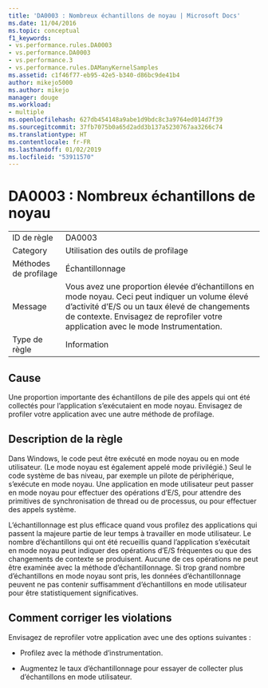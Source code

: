 ```yaml
---
title: 'DA0003 : Nombreux échantillons de noyau | Microsoft Docs'
ms.date: 11/04/2016
ms.topic: conceptual
f1_keywords:
- vs.performance.rules.DA0003
- vs.performance.DA0003
- vs.performance.3
- vs.performance.rules.DAManyKernelSamples
ms.assetid: c1f46f77-eb95-42e5-b340-d86bc9de41b4
author: mikejo5000
ms.author: mikejo
manager: douge
ms.workload:
- multiple
ms.openlocfilehash: 627db454148a9abe1d9bdc8c3a9764ed014d7f39
ms.sourcegitcommit: 37fb7075b0a65d2add3b137a5230767aa3266c74
ms.translationtype: HT
ms.contentlocale: fr-FR
ms.lasthandoff: 01/02/2019
ms.locfileid: "53911570"
---
```

# <a name="da0003-many-kernel-samples"></a>DA0003 : Nombreux échantillons de noyau

|||  
|-|-|  
|ID de règle|DA0003|  
|Category|Utilisation des outils de profilage|  
|Méthodes de profilage|Échantillonnage|  
|Message|Vous avez une proportion élevée d’échantillons en mode noyau. Ceci peut indiquer un volume élevé d’activité d’E/S ou un taux élevé de changements de contexte. Envisagez de reprofiler votre application avec le mode Instrumentation.|  
|Type de règle|Information|  

## <a name="cause"></a>Cause  
 Une proportion importante des échantillons de pile des appels qui ont été collectés pour l’application s’exécutaient en mode noyau. Envisagez de profiler votre application avec une autre méthode de profilage.  

## <a name="rule-description"></a>Description de la règle  
 Dans Windows, le code peut être exécuté en mode noyau ou en mode utilisateur. (Le mode noyau est également appelé mode privilégié.) Seul le code système de bas niveau, par exemple un pilote de périphérique, s’exécute en mode noyau. Une application en mode utilisateur peut passer en mode noyau pour effectuer des opérations d’E/S, pour attendre des primitives de synchronisation de thread ou de processus, ou pour effectuer des appels système.  

 L’échantillonnage est plus efficace quand vous profilez des applications qui passent la majeure partie de leur temps à travailler en mode utilisateur. Le nombre d’échantillons qui ont été recueillis quand l’application s’exécutait en mode noyau peut indiquer des opérations d’E/S fréquentes ou que des changements de contexte se produisent. Aucune de ces opérations ne peut être examinée avec la méthode d’échantillonnage. Si trop grand nombre d’échantillons en mode noyau sont pris, les données d’échantillonnage peuvent ne pas contenir suffisamment d’échantillons en mode utilisateur pour être statistiquement significatives.  

## <a name="how-to-fix-violations"></a>Comment corriger les violations  
 Envisagez de reprofiler votre application avec une des options suivantes :  

-   Profilez avec la méthode d’instrumentation.  

-   Augmentez le taux d’échantillonnage pour essayer de collecter plus d’échantillons en mode utilisateur.